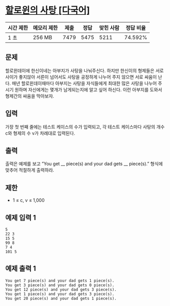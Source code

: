 # [할로윈의 사탕 [다국어]](https://www.acmicpc.net/problem/10178)

| 시간 제한 | 메모리 제한 | 제출 | 정답 | 맞힌 사람 | 정답 비율 |
| --- | --- | --- | --- | --- | --- |
| 1 초 | 256 MB | 7479 | 5475 | 5211 | 74.592% |

## 문제

할로윈데이에 한신이네는 아부지가 사탕을 나눠주신다. 하지만 한신이의 형제들은 서로 사이가 좋지않아 서른이 넘어서도 사탕을 공정하게 나누어 주지 않으면 서로 싸움이 난다. 매년 할로윈데이때마다 아부지는 사탕을 자식들에게 최대한 많은 사탕을 나누어 주시기 원하며 자신에게는 몇개가 남게되는지에 알고 싶어 하신다. 이런 아부지를 도와서 형제간의 싸움을 막아보자.

## 입력

가장 첫 번째 줄에는 테스트 케이스의 수가 입력되고, 각 테스트 케이스마다 사탕의 개수 c와 형제의 수 v가 차례대로 입력된다.

## 출력

출력은 예제를 보고 ”You get __ piece(s) and your dad gets __ piece(s).” 형식에 맞추어 적절하게 출력하라.

## 제한

- 1 ≤ c, v ≤ 1,000

## 예제 입력 1

```
5
22 3
15 5
99 8
7 4
101 5

```

## 예제 출력 1

```
You get 7 piece(s) and your dad gets 1 piece(s).
You get 3 piece(s) and your dad gets 0 piece(s).
You get 12 piece(s) and your dad gets 3 piece(s).
You get 1 piece(s) and your dad gets 3 piece(s).
You get 20 piece(s) and your dad gets 1 piece(s).
```

